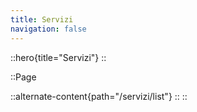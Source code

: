 ```yaml
---
title: Servizi
navigation: false
---
```


::hero{title="Servizi"}
:: 

::Page
  
  ::alternate-content{path="/servizi/list"}
  ::
::
